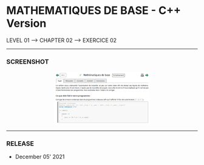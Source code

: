 # MATHEMATIQUES DE BASE - C++ Version
LEVEL 01 --> CHAPTER 02 --> EXERCICE 02

---
### **SCREENSHOT**

<div align="center">
    <img
        src="https://github.com/Ayckinn/CPP/blob/main/FRANCE_IOI/LEVEL_01/Chapter_02/02_maths_base/todo.png"
        alt="DEMO"
        style="width:50%">
</div>

---
### **RELEASE**

- December 05' 2021
